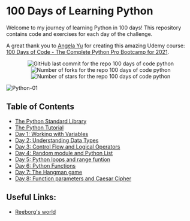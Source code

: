 # 100 Days of Learning Python

Welcome to my journey of learning Python in 100 days! This repository contains code and exercises for each day of the challenge.

A great thank you to [Angela Yu](https://www.linkedin.com/in/angela-yu1/) for creating this amazing Udemy course: [100 Days of Code - The Complete Python Pro Bootcamp for 2021](https://www.udemy.com/course/100-days-of-code).


<p align="center">
    <img src="https://img.shields.io/github/last-commit/adarshem/100-days-of-learn-python.svg" alt="GitHub last commit for the repo 100 days of code python">
    <img src="https://img.shields.io/github/forks/adarshem/100-days-of-learn-python.svg" alt="Number of forks for the repo 100 days of code python">
    <img src="https://img.shields.io/github/stars/adarshem/100-days-of-learn-python.svg" alt="Number of stars for the repo 100 days of code python">
</p>

![Python-01](https://github.com/user-attachments/assets/eeffc19f-49f9-4dc9-ba33-a588078f349c)

## Table of Contents
- [The Python Standard Library](https://docs.python.org/3/library/index.html#the-python-standard-library)
- [The Python Tutorial](https://docs.python.org/3/tutorial/index.html#the-python-tutorial)
- [Day 1: Working with Variables](learn_python_by_coding/day_1/working_with_variables.py)
- [Day 2: Understanding Data Types](learn_python_by_coding/day_2/understanding_data_types.py)
- [Day 3: Control Flow and Logical Operators](learn_python_by_coding/day_3/control_flow_and_logical_operator.py)
- [Day 4: Random module and Python List](learn_python_by_coding/day_4/random_and_list.py)
- [Day 5: Python loops and range funtion](learn_python_by_coding/day_5/python_loops/)
- [Day 6: Python Functions](learn_python_by_coding/day_6)
- [Day 7: The Hangman game](learn_python_by_coding/day_7)
- [Day 8: Function parameters and Caesar Cipher](learn_python_by_coding/day_8)

## Useful Links:
- [Reeborg's world](https://reeborg.ca/index_en.html)